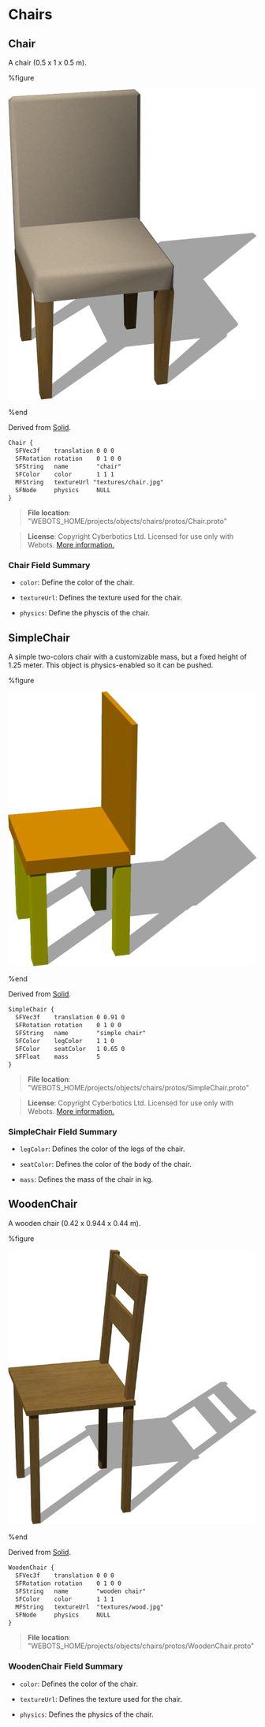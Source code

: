 # Chairs

## Chair

A chair (0.5 x 1 x 0.5 m).

%figure

![Chair](images/objects/chairs/Chair/model.png)

%end

Derived from [Solid](../reference/solid.md).

```
Chair {
  SFVec3f    translation 0 0 0
  SFRotation rotation    0 1 0 0
  SFString   name        "chair"
  SFColor    color       1 1 1
  MFString   textureUrl "textures/chair.jpg"
  SFNode     physics     NULL
}
```

> **File location**: "WEBOTS\_HOME/projects/objects/chairs/protos/Chair.proto"

> **License**: Copyright Cyberbotics Ltd. Licensed for use only with Webots.
[More information.](https://cyberbotics.com/webots_assets_license)

### Chair Field Summary

- `color`: Define the color of the chair.

- `textureUrl`: Defines the texture used for the chair.

- `physics`: Define the physcis of the chair.

## SimpleChair

A simple two-colors chair with a customizable mass, but a fixed height of 1.25 meter.
This object is physics-enabled so it can be pushed.

%figure

![SimpleChair](images/objects/chairs/SimpleChair/model.png)

%end

Derived from [Solid](../reference/solid.md).

```
SimpleChair {
  SFVec3f    translation 0 0.91 0
  SFRotation rotation    0 1 0 0
  SFString   name        "simple chair"
  SFColor    legColor    1 1 0
  SFColor    seatColor   1 0.65 0
  SFFloat    mass        5
}
```

> **File location**: "WEBOTS\_HOME/projects/objects/chairs/protos/SimpleChair.proto"

> **License**: Copyright Cyberbotics Ltd. Licensed for use only with Webots.
[More information.](https://cyberbotics.com/webots_assets_license)

### SimpleChair Field Summary

- `legColor`: Defines the color of the legs of the chair.

- `seatColor`: Defines the color of the body of the chair.

- `mass`: Defines the mass of the chair in kg.

## WoodenChair

A wooden chair (0.42 x 0.944 x 0.44 m).

%figure

![WoodenChair](images/objects/chairs/WoodenChair/model.png)

%end

Derived from [Solid](../reference/solid.md).

```
WoodenChair {
  SFVec3f    translation 0 0 0
  SFRotation rotation    0 1 0 0
  SFString   name        "wooden chair"
  SFColor    color       1 1 1
  MFString   textureUrl  "textures/wood.jpg"
  SFNode     physics     NULL
}
```

> **File location**: "WEBOTS\_HOME/projects/objects/chairs/protos/WoodenChair.proto"

### WoodenChair Field Summary

- `color`: Defines the color of the chair.

- `textureUrl`: Defines the texture used for the chair.

- `physics`: Defines the physics of the chair.

